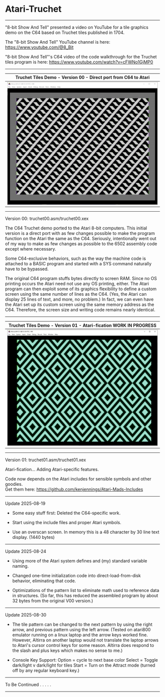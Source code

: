# Atari-Truchet

---

"8-bit Show And Tell" presented a video on YouTube for a tile graphics demo on the C64 based on Truchet tiles published in 1704.

The "8-bit Show And Tell" YouTube channel is here: https://www.youtube.com/@8_Bit

"8-bit Show And Tell"'s C64 video of the code walkthrough for the Truchet tiles program is here: https://www.youtube.com/watch?v=cFWNo1GjMP0

---

| **Truchet Tiles Demo - Version 00 - Direct port from C64 to Atari** |
| ------- |
| ![TRUCHET_V00](truchet00.png) | 

---

Version 00:  truchet00.asm/truchet00.xex

The C64 Truchet demo ported to the Atari 8-bit computers. This initial version is a direct port with as few changes possible to make the program function on the Atari the same as the C64. 
Seriously, intentionally went out of my way to make as few 
changes as possible to the 6502 assembly code except where 
necessary.

Some C64-exclusive behaviors, such as the way the machine code
is attached to a BASIC program and started with a SYS command 
naturally have to be bypassed.

The original C64 program stuffs bytes directly to screen RAM.
Since no OS printing occurs the Atari need not use any OS 
printing, either.  The Atari program can then exploit some of 
its graphics flexibility to define a custom screen using the 
same number of lines as the C64.  (Yes, the Atari can display 
25 lines of text, and more, no problem.)  In fact, we can even
have the Atari set up its custom screen using the same memory 
address as the C64.  Therefore, the screen size and writing 
code remains nearly identical.  

---

| **Truchet Tiles Demo - Version 01 - Atari-fication WORK IN PROGRESS** |
| ------- |
| ![TRUCHET_V01](truchet01-2.png) | 

---

Version 01:  truchet01.asm/truchet01.xex

Atari-fication... Adding Atari-specific features.

Code now depends on the Atari includes for sensible symbols and other goodies.   
Get them here:
https://github.com/kenjennings/Atari-Mads-Includes

---

Update 2025-08-19

* Some easy stuff first: Deleted the C64-specific work.

* Start using the include files and proper Atari symbols.

* Use an overscan screen.  In memory this is a 48 character by 30 line text display. (1440 bytes)

---

Update 2025-08-24

* Using more of the Atari system defines and (my) standard variable naming.

* Changed one-time initialization code into direct-load-from-disk behavior, eliminating that code.

* Optimizations of the pattern list to eliminate math used to reference data in structures.  (So far, this has reduced the assembled program by about 32 bytes from the original V00 version.)

---

Update 2025-08-30

 * The tile pattern can be changed to the next pattern by using the right arrow, and previous pattern using the left arrow.
   (Tested on atari800 emulator running on a linux laptop and the arrow keys worked fine.   However, Altirra on another laptop would not translate the laptop arrows to Atari's cursor control keys for some reason. Altirra does respond to the slash and plus keys which makes no sense to me.)
 
 * Console Key Support:
   Option = cycle to next base color
   Select = Toggle dark/light v dark/light for tiles
   Start  = Turn on the Attract mode (turned off by any regular keyboard key.)

---

To Be Continued . . . . .

---

